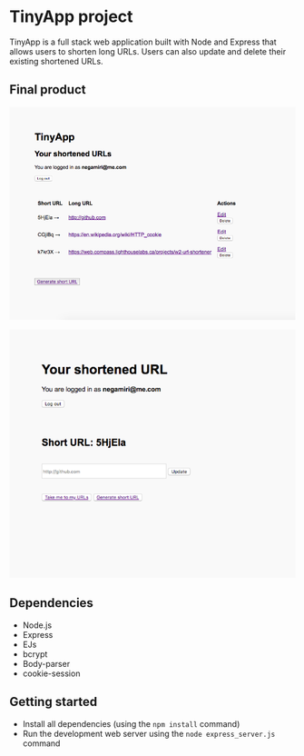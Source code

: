 # TinyApp project

TinyApp is a full stack web application built with Node and Express that allows users to shorten long URLs. Users can also update and delete their existing shortened URLs.

## Final product

!["Screenshot: URLs page - viewable when user is logged in"](https://github.com/negamiri/TinyApp/blob/master/docs/urls-page.png?raw=true)

!["Screenshot: Editing a URL - viewable when user is logged in"](https://github.com/negamiri/TinyApp/blob/master/docs/edit-url.png?raw=true)


## Dependencies
* Node.js
* Express
* EJs
* bcrypt
* Body-parser
* cookie-session

## Getting started
* Install all dependencies (using the `npm install` command)
* Run the development web server using the `node express_server.js` command
